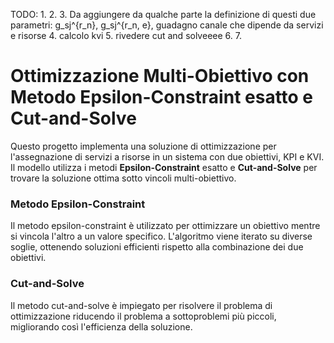 TODO:
1. 
2. 
3. Da aggiungere da qualche parte la definizione di questi due parametri: g_sj^{r_n}, g_sj^{r_n, e}, guadagno canale che dipende da servizi e risorse
4. calcolo kvi
5. rivedere cut and solveeee 
6. 
7.


# Ottimizzazione Multi-Obiettivo con Metodo Epsilon-Constraint esatto e Cut-and-Solve

Questo progetto implementa una soluzione di ottimizzazione per l'assegnazione di servizi a risorse in un sistema con due obiettivi, KPI e KVI. Il modello utilizza i metodi **Epsilon-Constraint** esatto e **Cut-and-Solve** per trovare la soluzione ottima sotto vincoli multi-obiettivo. 

### Metodo Epsilon-Constraint

Il metodo epsilon-constraint è utilizzato per ottimizzare un obiettivo mentre si vincola l'altro a un valore specifico. L'algoritmo viene iterato su diverse soglie, ottenendo soluzioni efficienti rispetto alla combinazione dei due obiettivi.

### Cut-and-Solve

Il metodo cut-and-solve è impiegato per risolvere il problema di ottimizzazione riducendo il problema a sottoproblemi più piccoli, migliorando così l'efficienza della soluzione.
